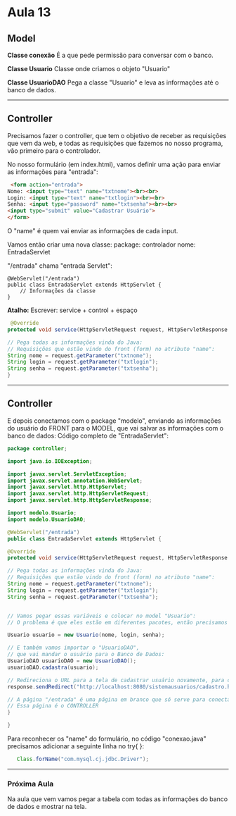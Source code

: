 # Aula 13

## Model
**Classe conexão**
É a que pede permissão para conversar com o banco.

**Classe Usuario**
Classe onde criamos o objeto "Usuario"

**Classe UsuarioDAO**
Pega a classe "Usuario" e leva as informações até o banco de dados.
 
---

## Controller
Precisamos fazer o controller, que tem o objetivo de receber as requisições que vem da web, e todas as requisições que fazemos no nosso programa, vão primeiro para o controlador.

No nosso formulário (em index.html), vamos definir uma ação para enviar as informações para "entrada":

```HTML
 <form action="entrada">
Nome: <input type="text" name="txtnome"><br><br>
Login: <input type="text" name="txtlogin"><br><br>
Senha: <input type="password" name="txtsenha"><br><br>
<input type="submit" value="Cadastrar Usuário">
</form>
```

O "name" é quem vai enviar as informações de cada input. 

Vamos então criar uma nova classe:
package: controlador
nome: EntradaServlet

"/entrada" chama "entrada Servlet":

```
@WebServlet("/entrada")
public class EntradaServlet extends HttpServlet { 
    // Informações da classe
}
```

**Atalho:** Escrever: service + control + espaço

```java
 @Override
protected void service(HttpServletRequest request, HttpServletResponse response) throws ServletException, IOException {

// Pega todas as informações vinda do Java:
// Requisições que estão vindo do front (form) no atributo "name":
String nome = request.getParameter("txtnome");
String login = request.getParameter("txtlogin");
String senha = request.getParameter("txtsenha");
}
```

---

## Controller
E depois conectamos com o package "modelo", enviando as informações do usuário do FRONT para o MODEL, que vai salvar as informações com o banco de dados:
Código completo de "EntradaServlet":

```java
package controller;

import java.io.IOException;

import javax.servlet.ServletException;
import javax.servlet.annotation.WebServlet;
import javax.servlet.http.HttpServlet;
import javax.servlet.http.HttpServletRequest;
import javax.servlet.http.HttpServletResponse;

import modelo.Usuario;
import modelo.UsuarioDAO;

@WebServlet("/entrada")
public class EntradaServlet extends HttpServlet {

@Override
protected void service(HttpServletRequest request, HttpServletResponse response) throws ServletException, IOException {

// Pega todas as informações vinda do Java:
// Requisições que estão vindo do front (form) no atributo "name":
String nome = request.getParameter("txtnome");
String login = request.getParameter("txtlogin");
String senha = request.getParameter("txtsenha");


// Vamos pegar essas variáveis e colocar no model "Usuario":
// O problema é que eles estão em diferentes pacotes, então precisamos IMPORTAR

Usuario usuario = new Usuario(nome, login, senha);

// E também vamos importar o "UsuarioDAO",
// que vai mandar o usuário para o Banco de Dados:
UsuarioDAO usuarioDAO = new UsuarioDAO();
usuarioDAO.cadastra(usuario);

// Redireciona o URL para a tela de cadastrar usuário novamente, para cadastrar quantos usuários quiser:
response.sendRedirect("http://localhost:8080/sistemausuarios/cadastro.html");

// A página "/entrada" é uma página em branco que só serve para conectar com o Model.
// Essa página é o CONTROLLER
}

}
```

Para reconhecer os "name" do formulário, no código "conexao.java" precisamos adicionar a seguinte linha no try{ }:

```java
   Class.forName("com.mysql.cj.jdbc.Driver");
```

---

### Próxima Aula
Na aula que vem vamos pegar a tabela com todas as informações do banco de dados e mostrar na tela.
